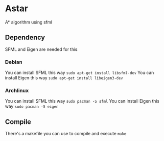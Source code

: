 # Astar
A* algorithm using sfml

## Dependency 
SFML and Eigen are needed for this 

### Debian
You can install SFML this way
```sudo apt-get install libsfml-dev```
You can install Eigen this way
```sudo apt-get install libeigen3-dev```

### Archlinux
You can install SFML this way
```sudo pacman -S sfml```
You can install Eigen this way
```sudo pacman -S eigen```

## Compile
There's a makefile you can use to compile and execute
```make```
